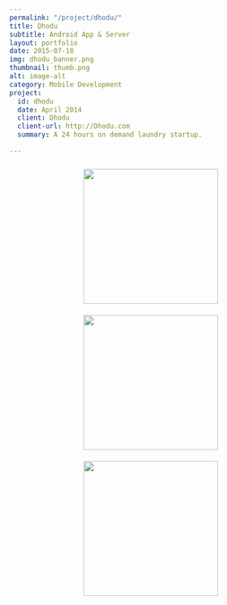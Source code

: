 ```yaml
---
permalink: "/project/dhodu/"
title: Dhodu
subtitle: Android App & Server
layout: portfolio
date: 2015-07-18
img: dhodu_banner.png
thumbnail: thumb.png
alt: image-alt
category: Mobile Development
project:
  id: dhodu
  date: April 2014
  client: Dhodu
  client-url: http://Dhodu.com
  summary: A 24 hours on demand laundry startup.

---
```

<div align="center">
<a href="dhodu1.jpg"><img width="240px" style="padding: 10px;" src="1.png"/></a>
<a href="dhodu2.jpg"><img width="240px" style="padding: 10px;" src="2.png"/></a>
<a href="dhodu3.jpg"><img width="240px" style="padding: 10px;" src="3.png"/></a>
</div>
